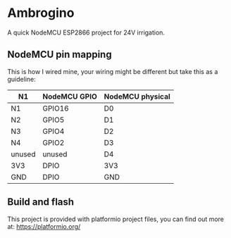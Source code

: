 # Ambrogino

A quick NodeMCU ESP2866 project for 24V irrigation.

## NodeMCU pin mapping

This is how I wired mine, your wiring might be different but take this as a guideline:

|N1 |NodeMCU GPIO|NodeMCU physical|
|---|---|---|
|N1 |GPIO16 |D0 |
|N2 |GPIO5 |D1  |
|N3 |GPIO4 |D2  |
|N4 |GPIO2 |D3  |
|unused |unused |D4 |
|3V3 |DPIO |3V3 |
|GND |DPIO |GND |

## Build and flash

This project is provided with platformio project files, you can find out more at: https://platformio.org/